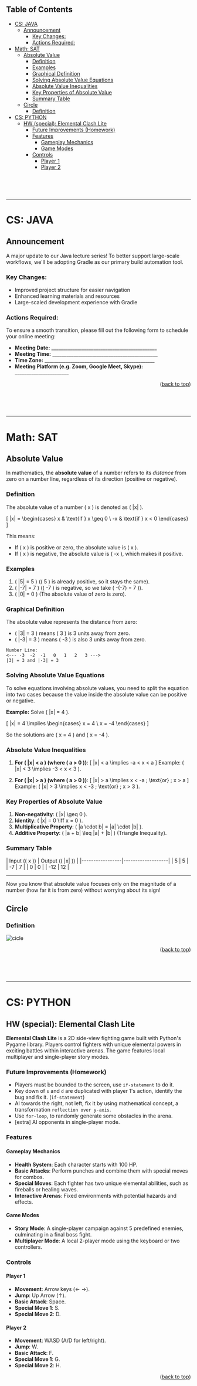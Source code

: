 <!-- 
 @requires
 1. VSCode extension: Markdown Preview Enhanced
 2. Shortcut: 'Ctrl' + 'Shift' + 'V'
 3. Split: Drag to right (->)

 @requires
 1. VSCode extension: Markdown All in One
 2. `File` > `Preferences` > `Keyboard Shortcuts`
 3. toggle code span > `Ctrl + '`
 4. toggle code block > `Ctrl + Shift + '`

 @usage
 1. End of Proof (Q.E.D.): <div style="text-align: right;">&#11035;</div>
 2. End of Each Section: 

     <br /><br /><br />

     ---



     <p align="right">(<a href="#readme-top">back to top</a>)</p>

 3. ![image_title_](images/imagefile.png)
 4. [url_title](URL)
 -->
<!-- Anchor Tag (Object) for "back to top" -->
<a id="readme-top"></a> 



## Table of Contents
- [CS: JAVA](#cs-java)
  - [Announcement](#announcement)
    - [Key Changes:](#key-changes)
    - [Actions Required:](#actions-required)
- [Math: SAT](#math-sat)
  - [Absolute Value](#absolute-value)
    - [Definition](#definition)
    - [Examples](#examples)
    - [Graphical Definition](#graphical-definition)
    - [Solving Absolute Value Equations](#solving-absolute-value-equations)
    - [Absolute Value Inequalities](#absolute-value-inequalities)
    - [Key Properties of Absolute Value](#key-properties-of-absolute-value)
    - [Summary Table](#summary-table)
  - [Circle](#circle)
    - [Definition](#definition-1)
- [CS: PYTHON](#cs-python)
  - [HW (special): Elemental Clash Lite](#hw-special-elemental-clash-lite)
    - [Future Improvements (Homework)](#future-improvements-homework)
    - [Features](#features)
      - [Gameplay Mechanics](#gameplay-mechanics)
      - [Game Modes](#game-modes)
    - [Controls](#controls)
      - [Player 1](#player-1)
      - [Player 2](#player-2)









<br /><br /><br />

---




# CS: JAVA

## Announcement
A major update to our Java lecture series! To better support large-scale workflows, we'll be adopting Gradle as our primary build automation tool.

### Key Changes:
* Improved project structure for easier navigation
* Enhanced learning materials and resources
* Large-scaled development experience with Gradle

### Actions Required:

To ensure a smooth transition, please fill out the following form to schedule your online meeting:

* **Meeting Date:** _____________________________________________
* **Meeting Time:** _____________________________________________
* **Time Zone:** _______________________________________________
* **Meeting Platform (e.g. Zoom, Google Meet, Skype):** _______________________











<p align="right">(<a href="#readme-top">back to top</a>)</p>









<br /><br /><br />

---

# Math: SAT





## Absolute Value

In mathematics, the **absolute value** of a number refers to its *distance* from zero on a number line, regardless of its direction (positive or negative).

### Definition
The absolute value of a number \( x \) is denoted as \( |x| \).

\[
|x| = \begin{cases} 
    x & \text{if } x \geq 0 \\
    -x & \text{if } x < 0
\end{cases}
\]

This means:
- If \( x \) is positive or zero, the absolute value is \( x \).
- If \( x \) is negative, the absolute value is \( -x \), which makes it positive.

### Examples
1. \( |5| = 5 \) (\( 5 \) is already positive, so it stays the same).
2. \( |-7| = 7 \) (\( -7 \) is negative, so we take \( -(-7) = 7 \)).
3. \( |0| = 0 \) (The absolute value of zero is zero).

### Graphical Definition
The absolute value represents the distance from zero:
- \( |3| = 3 \) means \( 3 \) is 3 units away from zero.
- \( |-3| = 3 \) means \( -3 \) is also 3 units away from zero.

```
Number Line:
<--- -3  -2  -1   0   1   2   3 --->
|3| = 3 and |-3| = 3
```

### Solving Absolute Value Equations
To solve equations involving absolute values, you need to split the equation into two cases because the value inside the absolute value can be positive or negative.

**Example:** Solve \( |x| = 4 \).

\[
|x| = 4 \implies \begin{cases}
    x = 4 \\
    x = -4
\end{cases}
\]

So the solutions are \( x = 4 \) and \( x = -4 \).

### Absolute Value Inequalities
1. **For \( |x| < a \) (where \( a > 0 \))**:
   \[
   |x| < a \implies -a < x < a
   \]
   Example: \( |x| < 3 \implies -3 < x < 3 \).

2. **For \( |x| > a \) (where \( a > 0 \))**:
   \[
   |x| > a \implies x < -a \; \text{or} \; x > a
   \]
   Example: \( |x| > 3 \implies x < -3 \; \text{or} \; x > 3 \).

### Key Properties of Absolute Value
1. **Non-negativity**: \( |x| \geq 0 \).
2. **Identity**: \( |x| = 0 \iff x = 0 \).
3. **Multiplicative Property**: \( |a \cdot b| = |a| \cdot |b| \).
4. **Additive Property**: \( |a + b| \leq |a| + |b| \) (Triangle Inequality).

### Summary Table
| Input (\( x \)) | Output (\( |x| \)) |
|-----------------|-------------------|
| 5               | 5                 |
| -7              | 7                 |
| 0               | 0                 |
| -12             | 12                |

---

Now you know that absolute value focuses only on the magnitude of a number (how far it is from zero) without worrying about its sign!







## Circle

### Definition

![cicle](./images/jayden01.jpg)









<p align="right">(<a href="#readme-top">back to top</a>)</p>










<br /><br /><br />

---








# CS: PYTHON



## HW (special): Elemental Clash Lite

**Elemental Clash Lite** is a 2D side-view fighting game built with Python's Pygame library. Players control fighters with unique elemental powers in exciting battles within interactive arenas. The game features local multiplayer and single-player story modes.

### Future Improvements (Homework)
- Players must be bounded to the screen, use `if-statement` to do it.
- Key down of `s` and `d` are duplicated with player 1's action, identify the bug and fix it. (`if-statement`)
- AI towards the right, not left, fix it by using mathematical concept, a transformation `reflection over y-axis`.
- Use `for-loop`, to randomly generate some obstacles in the arena.
- [extra] AI opponents in single-player mode.

### Features

#### Gameplay Mechanics
- **Health System**: Each character starts with 100 HP.
- **Basic Attacks**: Perform punches and combine them with special moves for combos.
- **Special Moves**: Each fighter has two unique elemental abilities, such as fireballs or healing waves.
- **Interactive Arenas**: Fixed environments with potential hazards and effects.

#### Game Modes
- **Story Mode**: A single-player campaign against 5 predefined enemies, culminating in a final boss fight.
- **Multiplayer Mode**: A local 2-player mode using the keyboard or two controllers.

### Controls

#### Player 1
- **Movement**: Arrow keys (← →).
- **Jump**: Up Arrow (↑).
- **Basic Attack**: Space.
- **Special Move 1**: S.
- **Special Move 2**: D.

#### Player 2
- **Movement**: WASD (A/D for left/right).
- **Jump**: W.
- **Basic Attack**: F.
- **Special Move 1**: G.
- **Special Move 2**: H.







<p align="right">(<a href="#readme-top">back to top</a>)</p>